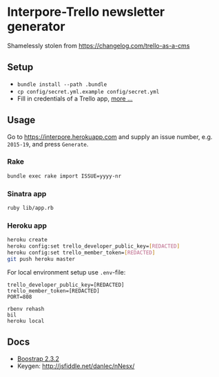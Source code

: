 # Interpore-Trello newsletter generator

Shamelessly stolen from https://changelog.com/trello-as-a-cms

## Setup

- `bundle install --path .bundle`
- `cp config/secret.yml.example config/secret.yml`
- Fill in credentials of a Trello app, [more ...](https://github.com/jeremytregunna/ruby-trello)

## Usage

Go to https://interpore.herokuapp.com and supply an issue number, e.g.
`2015-19`, and press `Generate`.

### Rake

```bash
bundle exec rake import ISSUE=yyyy-nr
```

### Sinatra app

```bash
ruby lib/app.rb
```
### Heroku app

```bash
heroku create
heroku config:set trello_developer_public_key=[REDACTED]
heroku config:set trello_member_token=[REDACTED]
git push heroku master
```

For local environment setup use `.env`-file:

```
trello_developer_public_key=[REDACTED]
trello_member_token=[REDACTED]
PORT=808
```

```
rbenv rehash
bil
heroku local
```

## Docs

- [Boostrap 2.3.2](http://getbootstrap.com/2.3.2/)
- Keygen: http://jsfiddle.net/danlec/nNesx/
